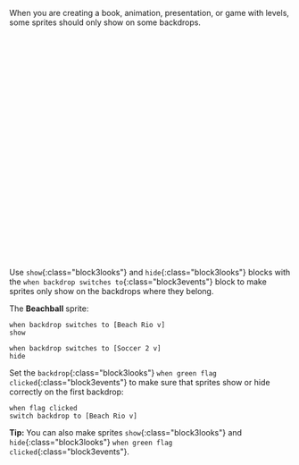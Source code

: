 When you are creating a book, animation, presentation, or game with levels, some sprites should only show on some backdrops.
<div class="scratch-preview" style="margin-left: 15px;">
  <iframe allowtransparency="true" width="485" height="402" src="" frameborder="0"></iframe>
</div>

Use `show`{:class="block3looks"} and `hide`{:class="block3looks"} blocks with the `when backdrop switches to`{:class="block3events"} block to make sprites only show on the backdrops where they belong.

The **Beachball** sprite:
```blocks3
when backdrop switches to [Beach Rio v]
show

when backdrop switches to [Soccer 2 v]
hide
```

Set the `backdrop`{:class="block3looks"} `when green flag clicked`{:class="block3events"} to make sure that sprites show or hide correctly on the first backdrop:

```blocks3
when flag clicked
switch backdrop to [Beach Rio v]
```

**Tip:** You can also make sprites `show`{:class="block3looks"} and `hide`{:class="block3looks"} `when green flag clicked`{:class="block3events"}.
